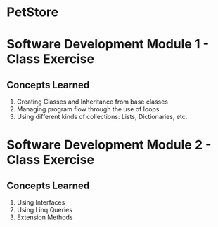 # PetStore

# Software Development Module 1 - Class Exercise

## Concepts Learned

1. Creating Classes and Inheritance from base classes
2. Managing program flow through the use of loops
3. Using different kinds of collections: Lists, Dictionaries, etc. 

# Software Development Module 2 - Class Exercise

## Concepts Learned

1. Using Interfaces 
2. Using Linq Queries
3. Extension Methods